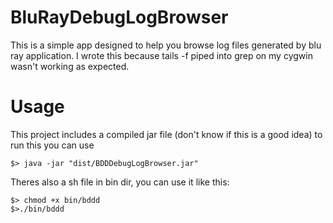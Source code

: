 BluRayDebugLogBrowser
===

This is a simple app designed to help you browse log files generated by blu ray application.
I wrote this because tails -f piped into grep on my cygwin wasn't working as expected.

Usage
===

This project includes a compiled jar file (don't know if this is a good idea)
to run this you can use

    $> java -jar "dist/BDDDebugLogBrowser.jar"

Theres also a sh file in bin dir, you can use it like this:

    $> chmod +x bin/bddd
    $>./bin/bddd
